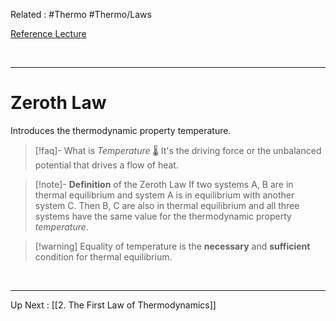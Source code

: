 Related : #Thermo #Thermo/Laws 

[Reference Lecture](file:///E:%5CAcademics%5CSEM%203%5CME1823-Fundamentals%20of%20Engineering%20Thermodynamics%20and%20Applications%5CLecture%20Video%5CLec%2004%20-%20Laws%20of%20Thermodynamics%20-%20Episode%201.mp4)

<br>

****
# Zeroth Law
Introduces the thermodynamic property temperature.

>[!faq]- What is *Temperature* 🌡️
> It's the driving force or the unbalanced potential that drives a flow of heat.

>[!note]- **Definition** of the Zeroth Law
>If two systems A, B are in thermal equilibrium and system A is in equilibrium with another system C. Then B, C are also in thermal equilibrium and all three systems have the same value for the thermodynamic property *temperature*.

>[!warning] Equality of temperature is the **necessary** and **sufficient** condition for thermal equilibrium.

<br>

****
Up Next : [[2. The First Law of Thermodynamics]]
